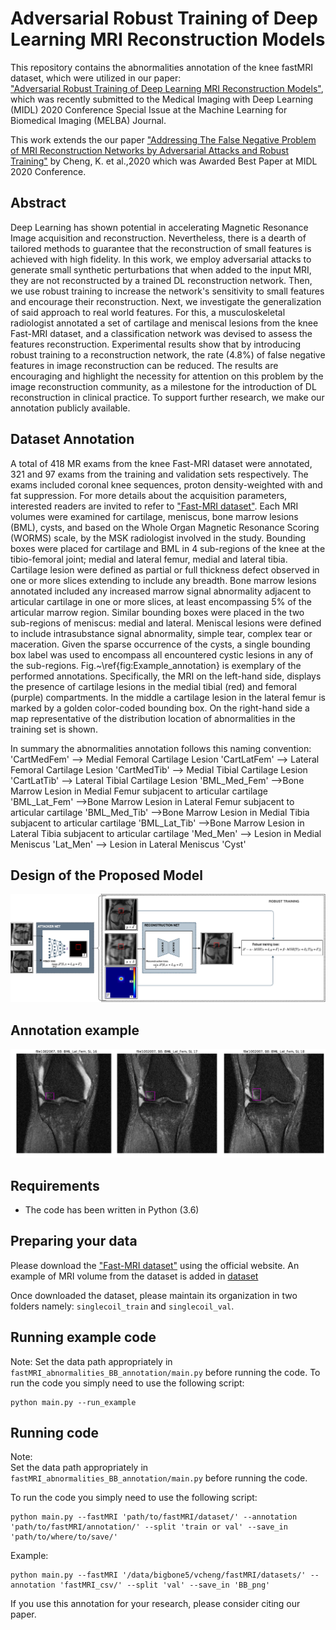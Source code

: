 # Adversarial Robust Training of Deep Learning MRI Reconstruction Models

This repository contains the abnormalities annotation of the knee fastMRI dataset, which were utilized in our paper:<br>["Adversarial Robust Training of Deep Learning MRI Reconstruction Models"](https://pdf), which was recently submitted to the Medical Imaging with Deep Learning (MIDL) 2020 Conference Special Issue at the Machine Learning for Biomedical Imaging (MELBA) Journal.

This work extends the our paper ["Addressing The False Negative Problem of MRI Reconstruction Networks by Adversarial Attacks and Robust Training"](https://2020.midl.io/papers/cheng20.html) by Cheng, K. et al.,2020 which was Awarded Best Paper at MIDL 2020 Conference.

## Abstract
Deep Learning has shown potential in accelerating Magnetic Resonance Image acquisition and reconstruction. Nevertheless, there is a dearth of tailored methods to guarantee that the reconstruction of small features is achieved with high fidelity. In this work, we employ adversarial attacks to generate small synthetic perturbations that when added to the input MRI, they are not reconstructed by a trained DL reconstruction network. Then, we use robust training to increase the network's sensitivity to small features and encourage their reconstruction.
Next, we investigate the generalization of said approach to real world features. For this, a musculoskeletal radiologist annotated a set of cartilage and meniscal lesions from the knee Fast-MRI dataset, and a classification network was devised to assess the features reconstruction. Experimental results show that by introducing robust training to a reconstruction network, the rate (4.8\%) of false negative features in image reconstruction can be reduced. The results are encouraging and highlight the necessity for attention on this problem by the image reconstruction community, as a milestone for the introduction of DL reconstruction in clinical practice. To support further research, we make our annotation publicly available.

## Dataset Annotation
A total of 418 MR exams from the knee Fast-MRI dataset were annotated, 321 and 97 exams from the training and validation sets respectively. The exams included coronal knee sequences, proton density-weighted with and fat suppression. For more details about the acquisition parameters, interested readers are invited to refer to ["Fast-MRI dataset"](https://fastmri.med.nyu.edu/).
Each MRI volumes were examined for cartilage, meniscus, bone marrow lesions (BML), cysts, and based on the Whole Organ Magnetic Resonance Scoring (WORMS) scale,  by the MSK radiologist involved in the study. Bounding boxes were placed for cartilage and BML in 4 sub-regions of the knee at the tibio-femoral joint; medial and lateral femur, medial and lateral tibia. Cartilage lesion were defined as partial or full thickness defect observed in one or more slices extending to include any breadth. Bone marrow lesions annotated included any increased marrow signal abnormality adjacent to articular cartilage in one or more slices, at least encompassing 5\% of the articular marrow region.
Similar bounding boxes were placed in the two sub-regions of meniscus: medial and lateral. Meniscal lesions were defined to include intrasubstance signal abnormality, simple tear, complex tear or maceration. Given the sparse occurrence of the cysts, a single bounding box label was used to encompass all encountered cystic lesions in any of the sub-regions. Fig.~\ref{fig:Example_annotation} is exemplary of the performed annotations. Specifically, the MRI on the left-hand side, displays the presence of cartilage lesions in the medial tibial (red) and femoral (purple) compartments. In the middle a cartilage lesion in the lateral femur is marked by a golden color-coded bounding box. On the right-hand side a map representative of the distribution location of abnormalities in the training set is shown.


In summary the abnormalities annotation follows this naming convention:
'CartMedFem' --> Medial Femoral Cartilage Lesion
'CartLatFem' --> Lateral Femoral Cartilage Lesion
'CartMedTib' --> Medial Tibial Cartilage Lesion
'CartLatTib' --> Lateral Tibial Cartilage Lesion
'BML_Med_Fem' -->Bone Marrow Lesion in Medial Femur subjacent to articular cartilage
'BML_Lat_Fem' -->Bone Marrow Lesion in Lateral Femur subjacent to articular cartilage
'BML_Med_Tib' -->Bone Marrow Lesion in Medial Tibia subjacent to articular cartilage
'BML_Lat_Tib' -->Bone Marrow Lesion in Lateral Tibia subjacent to articular cartilage
'Med_Men' --> Lesion in Medial Meniscus
'Lat_Men' --> Lesion in Lateral Meniscus
'Cyst'  

## Design of the Proposed Model
![model](images/adversarialattack_net.png)

## Annotation example
![annotation](images/example_annotation.png)

## Requirements
- The code has been written in Python (3.6)

## Preparing your data
Please download the ["Fast-MRI dataset"](https://fastmri.med.nyu.edu/) using the official website.
An example of MRI volume from the dataset is added in [dataset](https://github.com/fcaliva/fastMRI_BB_abnormalities_annotation/dataset/singlecoil_val/)

Once downloaded the dataset, please maintain its organization in two folders namely: `singlecoil_train` and `singlecoil_val`.

## Running example code
Note: Set the data path appropriately in `fastMRI_abnormalities_BB_annotation/main.py` before running the code.
To run the code you simply need to use the following script:
```
python main.py --run_example
```
## Running code
Note: <br>
Set the data path appropriately in `fastMRI_abnormalities_BB_annotation/main.py` before running the code.

To run the code you simply need to use the following script:
```
python main.py --fastMRI 'path/to/fastMRI/dataset/' --annotation 'path/to/fastMRI/annotation/' --split 'train or val' --save_in 'path/to/where/to/save/'
```
Example:
```
python main.py --fastMRI '/data/bigbone5/vcheng/fastMRI/datasets/' --annotation 'fastMRI_csv/' --split 'val' --save_in 'BB_png'
```

If you use this annotation for your research, please consider citing our paper.
